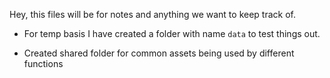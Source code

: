 Hey, this files will be for notes and anything we want to keep track of.

- For temp basis I have created a folder with name `data` to test things out.

- Created shared folder for common assets being used by different functions
